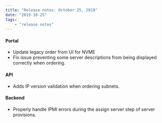```yaml
---
title: "Release notes: October 25, 2019"
date: "2019-10-25"
tags:
    - "release notes"
---
```


#### Portal
- Update legacy order from UI for NVME
- Fix issue preventing some server descriptions from being displayed correctly when ordering.


#### API
- Adds IP version validation when ordering subnets. 


#### Backend
- Properly handle IPMI errors during the assign server step of server provisions.